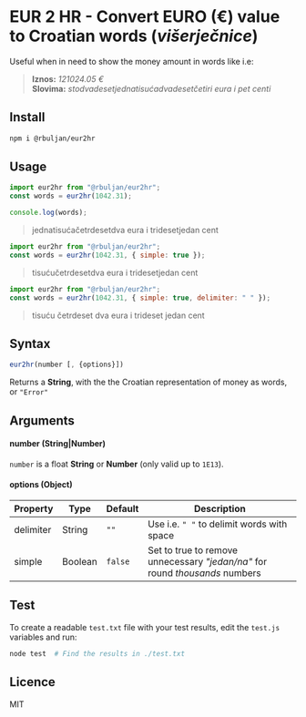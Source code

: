 # EUR 2 HR - Convert EURO (€) value to Croatian words (*višerječnice*)

Useful when in need to show the money amount in words like i.e:

> **Iznos:** *121024.05 €*  
> **Slovima:** *stodvadesetjednatisućadvadesetčetiri eura i pet centi*

## Install

```sh
npm i @rbuljan/eur2hr
```

## Usage

```js
import eur2hr from "@rbuljan/eur2hr";
const words = eur2hr(1042.31);

console.log(words);
```

> jednatisućačetrdesetdva eura i tridesetjedan cent

```js
import eur2hr from "@rbuljan/eur2hr";
const words = eur2hr(1042.31, { simple: true });
```

> tisućučetrdesetdva eura i tridesetjedan cent

```js
import eur2hr from "@rbuljan/eur2hr";
const words = eur2hr(1042.31, { simple: true, delimiter: " " });
```

> tisuću četrdeset dva eura i trideset jedan cent

## Syntax

```js
eur2hr(number [, {options}])
```

Returns a **String**, with the the Croatian representation of money as words, or `"Error"` 

## Arguments

#### number (String|Number)

`number` is a float **String** or **Number** (only valid up to `1E13`).

#### options (Object)

| Property  | Type    | Default | Description                                                                  |
| --------- | ------- | ------- | ---------------------------------------------------------------------------- |
| delimiter | String  | `""`    | Use i.e. `" "` to delimit words with space                                        |
| simple    | Boolean | `false` | Set to true to remove unnecessary *"jedan/na"* for round *thousands* numbers |

## Test

To create a readable `test.txt` file with your test results, edit the `test.js` variables and run:  

```sh
node test  # Find the results in ./test.txt
```

## Licence

MIT
